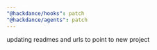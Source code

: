 ```yaml
---
"@hackdance/hooks": patch
"@hackdance/agents": patch
---
```


updating readmes and urls to point to new project
